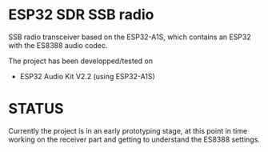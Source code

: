 # ESP32 SDR SSB radio
SSB radio transceiver based on the ESP32-A1S, which contains an ESP32 with the ES8388 audio
codec.

The project has been developped/tested on
- ESP32 Audio Kit V2.2 (using ESP32-A1S)


# STATUS
Currently the project is in an early prototyping stage, at this point in time 
working on the receiver part and getting to understand the ES8388 settings.








